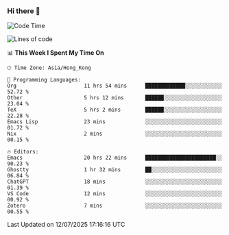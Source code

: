 ### Hi there 👋

<!--
**nicehiro/nicehiro** is a ✨ _special_ ✨ repository because its `README.md` (this file) appears on your GitHub profile.

Here are some ideas to get you started:

- 🔭 I’m currently working on ...
- 🌱 I’m currently learning ...
- 👯 I’m looking to collaborate on ...
- 🤔 I’m looking for help with ...
- 💬 Ask me about ...
- 📫 How to reach me: ...
- 😄 Pronouns: ...
- ⚡ Fun fact: ...
-->

<!--START_SECTION:waka-->
![Code Time](http://img.shields.io/badge/Code%20Time-795%20hrs%2035%20mins-blue)

![Lines of code](https://img.shields.io/badge/From%20Hello%20World%20I%27ve%20Written-1.7%20million%20lines%20of%20code-blue)

📊 **This Week I Spent My Time On** 

```text
🕑︎ Time Zone: Asia/Hong_Kong

💬 Programming Languages: 
Org                      11 hrs 54 mins      █████████████░░░░░░░░░░░░   52.72 % 
Other                    5 hrs 12 mins       ██████░░░░░░░░░░░░░░░░░░░   23.04 % 
TeX                      5 hrs 2 mins        ██████░░░░░░░░░░░░░░░░░░░   22.28 % 
Emacs Lisp               23 mins             ░░░░░░░░░░░░░░░░░░░░░░░░░   01.72 % 
Nix                      2 mins              ░░░░░░░░░░░░░░░░░░░░░░░░░   00.15 % 

🔥 Editors: 
Emacs                    20 hrs 22 mins      ███████████████████████░░   90.23 % 
Ghostty                  1 hr 32 mins        ██░░░░░░░░░░░░░░░░░░░░░░░   06.84 % 
ChatGPT                  18 mins             ░░░░░░░░░░░░░░░░░░░░░░░░░   01.39 % 
VS Code                  12 mins             ░░░░░░░░░░░░░░░░░░░░░░░░░   00.92 % 
Zotero                   7 mins              ░░░░░░░░░░░░░░░░░░░░░░░░░   00.55 % 
```


 Last Updated on 12/07/2025 17:16:16 UTC
<!--END_SECTION:waka-->

